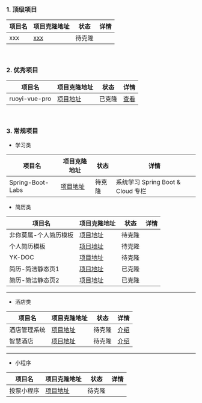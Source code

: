 ### 1. 顶级项目

| 项目名 | 项目克隆地址 | 状态 | 详情 |
| ---- | ---- | ---- | ---- |
| xxx | [xxx](xxx) | 待克隆 |  |

&nbsp;

### 2. 优秀项目

| 项目名 | 项目克隆地址 | 状态 | 详情 |
| ---- | ---- | ---- | ---- |
| ruoyi-vue-pro | [项目地址](https://githubfast.com/YunaiV/ruoyi-vue-pro) | 已克隆 | [查看](Excellent/ruoyi-vue-pro.md) |

&nbsp;

### 3. 常规项目

- 学习类

| 项目名 | 项目克隆地址 | 状态 | 详情 |
| ---- | ---- | ---- | ---- |
| Spring-Boot-Labs | [项目地址](https://gitee.com/yudaocode/SpringBoot-Labs) | 待克隆 | 系统学习 Spring Boot & Cloud 专栏 |

- 简历类
  
| 项目名 | 项目克隆地址 | 状态 | 详情 |
| ---- | ---- | ---- | ---- |
|  非你莫属-个人简历模板  | [项目地址](https://gitee.com/xiaodan_yu/resume.io) | 待克隆 |  |
| 个人简历模板 | [项目地址](https://gitee.com/itsay/resume) | 待克隆 |  |
| YK-DOC| [项目地址](https://gitee.com/yorkecao/yorkecao) | 待克隆 | |
| 简历-简洁静态页1 | [项目地址](https://gitee.com/zhongink/page) | 已克隆 |  |
| 简历-简洁静态页2 | [项目地址](https://gitee.com/wilco/resume_static) | 已克隆 |  |

<hr>

- 酒店类

| 项目名 | 项目克隆地址 | 状态 | 详情 |
| ---- | ---- | ---- | ---- |
| 酒店管理系统 | [项目地址](https://gitee.com/java-and-net/TopskyHotelManagerSystem) | 待克隆 | [介绍](https://mp.weixin.qq.com/s/iyJqV-y6D_c_7vDtf5XlRQ) |
| 智慧酒店 | [项目地址](https://gitee.com/tomato-simon/hotel-intelligence-system) | 待克隆 | [介绍](https://mp.weixin.qq.com/s/iyJqV-y6D_c_7vDtf5XlRQ) |

<hr>

- 小程序

| 项目名 | 项目克隆地址 | 状态 | 详情 |
| ---- | ---- | ---- | ---- |
| 投票小程序 | [项目地址](https://gitee.com/beautiful-life/mvote) | 待克隆 |  |
